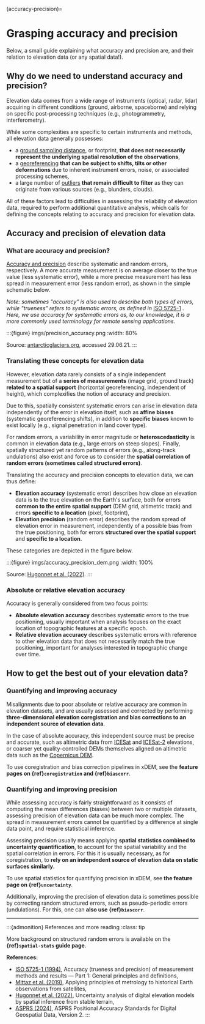(accuracy-precision)=

# Grasping accuracy and precision

Below, a small guide explaining what accuracy and precision are, and their relation to elevation data (or any spatial data!).

## Why do we need to understand accuracy and precision?

Elevation data comes from a wide range of instruments (optical, radar, lidar) acquiring in different conditions (ground,
airborne, spaceborne) and relying on specific post-processing techniques (e.g., photogrammetry, interferometry).

While some complexities are specific to certain instruments and methods, all elevation data generally possesses:

- a [ground sampling distance](https://en.wikipedia.org/wiki/Ground_sample_distance), or footprint, **that does not necessarily represent the underlying spatial resolution of the observations**,
- a [georeferencing](https://en.wikipedia.org/wiki/Georeferencing) **that can be subject to shifts, tilts or other deformations** due to inherent instrument errors, noise, or associated processing schemes,
- a large number of [outliers](https://en.wikipedia.org/wiki/Outlier) **that remain difficult to filter** as they can originate from various sources (e.g., blunders, clouds).

All of these factors lead to difficulties in assessing the reliability of elevation data, required to
perform additional quantitative analysis, which calls for defining the concepts relating to accuracy and precision for elevation data.

## Accuracy and precision of elevation data

### What are accuracy and precision?

[Accuracy and precision](https://en.wikipedia.org/wiki/Accuracy_and_precision) describe systematic and random errors, respectively.
A more accurate measurement is on average closer to the true value (less systematic error), while a more precise measurement has
less spread in measurement error (less random error), as shown in the simple schematic below.

*Note: sometimes "accuracy" is also used to describe both types of errors, while "trueness" refers to systematic errors, as defined
in* [ISO 5725-1](https://www.iso.org/obp/ui/#iso:std:iso:5725:-1:ed-1:v1:en) *. Here, we use accuracy for systematic
errors as, to our knowledge, it is a more commonly used terminology for remote sensing applications.*

:::{figure} imgs/precision_accuracy.png
:width: 80%

Source: [antarcticglaciers.org](http://www.antarcticglaciers.org/glacial-geology/dating-glacial-sediments2/precision-and-accuracy-glacial-geology/), accessed 29.06.21.
:::

### Translating these concepts for elevation data

However, elevation data rarely consists of a single independent measurement but of a **series of measurements** (image grid,
ground track) **related to a spatial support** (horizontal georeferencing, independent of height), which complexifies
the notion of accuracy and precision.

Due to this, spatially consistent systematic errors can arise in elevation data independently of the error in elevation itself,
such as **affine biases** (systematic georeferencing shifts), in addition to **specific biases** known to exist locally
(e.g., signal penetration in land cover type).

For random errors, a variability in error magnitude or **heteroscedasticity** is common in elevation data (e.g.,
large errors on steep slopes). Finally, spatially structured yet random patterns of errors (e.g., along-track undulations)
also exist and force us to consider the **spatial correlation of random errors (sometimes called structured errors)**.

Translating the accuracy and precision concepts to elevation data, we can thus define:

- **Elevation accuracy** (systematic error) describes how close an elevation data is to the true elevation on the Earth's surface, both for errors **common to the entire spatial support**
(DEM grid, altimetric track) and errors **specific to a location** (pixel, footprint),
- **Elevation precision** (random error) describes the random spread of elevation error in measurement, independently of a possible bias from the true positioning, both for errors **structured over the spatial support** and **specific to a location**.

These categories are depicted in the figure below.

:::{figure} imgs/accuracy_precision_dem.png
:width: 100%

Source: [Hugonnet et al. (2022)](https://doi.org/10.1109/jstars.2022.3188922).
:::

### Absolute or relative elevation accuracy

Accuracy is generally considered from two focus points:

- **Absolute elevation accuracy** describes systematic errors to the true positioning, usually important when analysis focuses on the exact location of topographic features at a specific epoch.
- **Relative elevation accuracy** describes systematic errors with reference to other elevation data that does not necessarily match the true positioning, important for analyses interested in topographic change over time.

## How to get the best out of your elevation data?

### Quantifying and improving accuracy

Misalignments due to poor absolute or relative accuracy are common in elevation datasets, and are usually assessed and
corrected by performing **three-dimensional elevation coregistration and bias corrections to an independent source
of elevation data**.

In the case of absolute accuracy, this independent source must be precise and accurate, such as altimetric data from
[ICESat](https://icesat.gsfc.nasa.gov/icesat/) and [ICESat-2](https://icesat-2.gsfc.nasa.gov/) elevations, or coarser yet
quality-controlled DEMs themselves aligned on altimetric data such as the
[Copernicus DEM](https://portal.opentopography.org/raster?opentopoID=OTSDEM.032021.4326.3).

To use coregistration and bias correction pipelines in xDEM, see the **feature pages on {ref}`coregistration` and {ref}`biascorr`**.

### Quantifying and improving precision

While assessing accuracy is fairly straightforward as it consists of computing the mean differences (biases) between
two or multiple datasets, assessing precision of elevation data can be much more complex. The spread in measurement
errors cannot be quantified by a difference at single data point, and require statistical inference.

Assessing precision usually means applying **spatial statistics combined to uncertainty quantification**,
to account for the spatial variability and the spatial correlation in errors. For this it is usually necessary, as
for coregistration, to **rely on an independent source of elevation data on static surfaces similarly**.

To use spatial statistics for quantifying precision in xDEM, see **the feature page on {ref}`uncertainty`**.

Additionally, improving the precision of elevation data is sometimes possible by correcting random structured
errors, such as pseudo-periodic errors (undulations). For this, one can **also use {ref}`biascorr`**.

----------------

:::{admonition} References and more reading
:class: tip

More background on structured random errors is available on the **{ref}`spatial-stats` guide page**.

**References:**

- [ISO 5725-1 (1994)](https://www.iso.org/obp/ui/#iso:std:iso:5725:-1:ed-1:v1:en), Accuracy (trueness and precision) of measurement methods and results — Part 1: General principles and definitions,
- [Mittaz et al. (2019)](http://dx.doi.org/10.1088/1681-7575/ab1705), Applying principles of metrology to historical Earth observations from satellites,
- [Hugonnet et al. (2022)](https://doi.org/10.1109/jstars.2022.3188922), Uncertainty analysis of digital elevation models by spatial inference from stable terrain,
- [ASPRS (2024)](https://publicdocuments.asprs.org/PositionalAccuracyStd-Ed2-V2), ASPRS Positional Accuracy Standards for Digital Geospatial Data, Version 2.
:::
